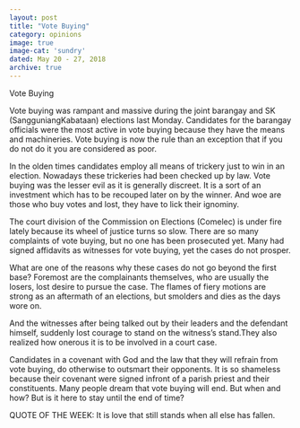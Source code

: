 ```yaml
---
layout: post
title: "Vote Buying"
category: opinions
image: true
image-cat: 'sundry'
dated: May 20 - 27, 2018
archive: true
---
```


Vote Buying

Vote buying was rampant and massive during the joint barangay and SK (SangguniangKabataan) elections last Monday. Candidates for the barangay officials were the most active in vote buying because they have the means and machineries. Vote buying is now the rule than an exception that if you do not do it you are considered as poor.

In the olden times candidates employ all means of trickery just to win in an election. Nowadays these trickeries had been checked up by law. Vote buying was the lesser evil as it is generally discreet. It is a sort of an investment which has to be recouped later on by the winner. And woe are those who buy votes and lost, they have to lick their ignominy.

The court division of the Commission on Elections (Comelec) is under fire lately because its wheel of justice turns so slow. There are so many complaints of vote buying, but no one has been prosecuted yet. Many had signed affidavits as witnesses for vote buying, yet the cases do not prosper.

What are one of the reasons why these cases do not go beyond the first base? Foremost are the complainants themselves, who are usually the losers, lost desire to pursue the case. The flames of fiery motions are strong as an aftermath of an elections, but smolders and dies as the days wore on.

And the witnesses after being talked out by their leaders and the defendant himself, suddenly lost courage to stand on the witness’s stand.They also realized how onerous it is to be involved in a court case.

Candidates in a covenant with God and the law that they will refrain from vote buying, do otherwise to outsmart their opponents. It is so shameless because their covenant were signed infront of a parish priest and their constituents. Many people dream that vote buying will end. But when and how? But is it here to stay until the end of time?

QUOTE OF THE WEEK: It is love that still stands when all else has fallen.

